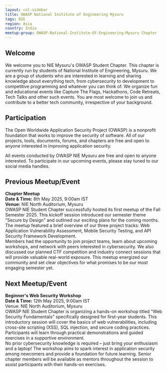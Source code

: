 ```yaml
---
layout: col-sidebar
title: OWASP National Institute of Engineering Mysuru
tags: NIE
region: Asia
country: India
meetup-group: OWASP-National-Institute-Of-Engineering-Mysuru Chapter
---
```


## Welcome

We welcome you to NIE Mysuru's OWASP Student Chapter. This chapter is currently run by students of National Institute of Engineering, Mysuru. We are a group of students who are interested in learning and sharing knowledge about everything tech, from cybersecurity to development to competitive programming and whatever you can think of. We organize fun and educational events like Capture The Flags, Hackathons, Code Retreats, Tech Talks and other such events. You are most welcome to join us and contribute to a better tech community, irrespective of your background.

## Participation

The Open Worldwide Application Security Project (OWASP) is a nonprofit foundation that works to improve the security of software. All of our projects, tools, documents, forums, and chapters are free and open to anyone interested in improving application security.

All events conducted by OWASP NIE Mysuru are free and open to anyone interested. To participate in our upcoming events, please stay tuned to our social media handles.

## Previous Meetup/Event

**Chapter Meetup**\
**Date & Time:** 8th May 2025, 9:00am IST\
**Venue:** NIE North Auditorium, Mysuru\
OWASP NIE Student Chapter successfully hosted its first meetup of the Fall Semester 2025. This kickoff session introduced our semester theme "Secure by Design" and outlined our exciting plans for the coming months. The meetup featured a brief overview of our three project tracks: Web Application Vulnerability Assessment, Mobile Security Testing, and API Security Framework Development.\
Members had the opportunity to join project teams, learn about upcoming workshops, and network with peers interested in cybersecurity. We also discussed our planned CTF competition and industry connect sessions that will provide valuable real-world exposure. This meetup energized our community and set clear objectives for what promises to be our most engaging semester yet.

## Next Meetup/Event

**Beginner's Web Security Workshop**\
**Date & Time:** 12th May 2025, 9:00am IST\
Venue: NIE North Auditorium, Mysuru\
OWASP NIE Student Chapter is organizing a hands-on workshop titled "Web Security Fundamentals" specifically designed for first-year students. This introductory session will cover the basics of web vulnerabilities, including cross-site scripting (XSS), SQL injection, and secure coding practices. Participants will learn through practical demonstrations and guided exercises in a supportive environment.\
No prior cybersecurity knowledge is required – just bring your enthusiasm and a laptop! The workshop aims to spark interest in application security among newcomers and provide a foundation for future learning. Senior chapter members will be available as mentors throughout the session to assist participants with their hands-on exercises.
